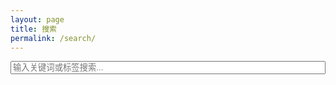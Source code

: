 ```yaml
---
layout: page
title: 搜索
permalink: /search/
---
```


<input type="text" id="search-input" placeholder="输入关键词或标签搜索..." style="width:100%">
<ul id="results"></ul>

<script src="https://cdnjs.cloudflare.com/ajax/libs/simple-jekyll-search/1.7.2/simple-jekyll-search.min.js"></script>
<script>
  const searchInput = document.getElementById('search-input');
  const resultsContainer = document.getElementById('results');

  const sjs = SimpleJekyllSearch({
    searchInput: searchInput,
    resultsContainer: resultsContainer,
    json: '/search.json',
    searchResultTemplate: `
      <li>
        <a href="{url}">{title}</a> <small>({date})</small><br>
        <strong>Tags:</strong> {tags}<br>
        <span style="color:#666;font-size:90%;">{content}</span>
      </li>
    `,
    noResultsText: '没有找到结果 😢',
    fuzzy: false,
    limit: 10
  });

  // 高亮函数
  function highlight(text, keyword) {
    if (!keyword) return text;
    const regex = new RegExp(`(${keyword})`, 'gi');
    return text.replace(regex, '<mark>$1</mark>');
  }

  // 监听输入框变化，在结果里高亮关键词
  searchInput.addEventListener('input', () => {
    const keyword = searchInput.value.trim();
    if (!keyword) return;

    // 延迟一点点，等 Simple-Jekyll-Search 渲染结果
    setTimeout(() => {
      resultsContainer.querySelectorAll('li').forEach(li => {
        li.innerHTML = highlight(li.innerHTML, keyword);
      });
    }, 100);
  });
</script>

<style>
  mark {
    background: yellow;
    font-weight: bold;
  }
</style>
